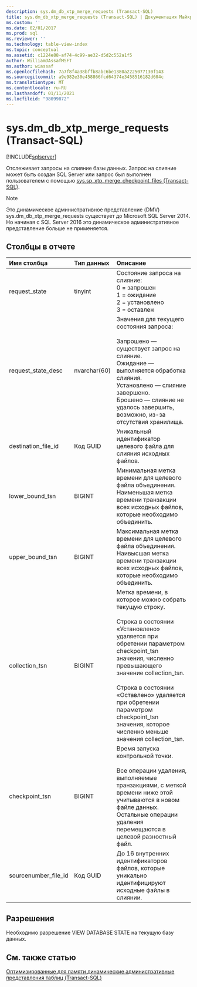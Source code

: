 ```yaml
---
description: sys.dm_db_xtp_merge_requests (Transact-SQL)
title: sys.dm_db_xtp_merge_requests (Transact-SQL) | Документация Майкрософт
ms.custom: ''
ms.date: 02/01/2017
ms.prod: sql
ms.reviewer: ''
ms.technology: table-view-index
ms.topic: conceptual
ms.assetid: c1224e88-af74-4c99-ae32-d5d2c552a1f5
author: WilliamDAssafMSFT
ms.author: wiassaf
ms.openlocfilehash: 7a7f8f4a38bffb8abc6be1380a2225077130f143
ms.sourcegitcommit: a9e982e30e458866fcd64374e3458516182d604c
ms.translationtype: MT
ms.contentlocale: ru-RU
ms.lasthandoff: 01/11/2021
ms.locfileid: "98099872"
---
```

# <a name="sysdm_db_xtp_merge_requests-transact-sql"></a>sys.dm_db_xtp_merge_requests (Transact-SQL)

[!INCLUDE[sqlserver](../../includes/applies-to-version/sqlserver.md)]

Отслеживает запросы на слияние базы данных. Запрос на слияние может быть создан SQL Server или запрос был выполнен пользователем с помощью [sys.sp_xtp_merge_checkpoint_files (Transact-SQL)](../../relational-databases/system-stored-procedures/sys-sp-xtp-merge-checkpoint-files-transact-sql.md).

> [!NOTE]
> Это динамическое административное представление (DMV) sys.dm_db_xtp_merge_requests существует до Microsoft SQL Server 2014.
> Но начиная с SQL Server 2016 это динамическое административное представление больше не применяется.

## <a name="columns-in-the-report"></a>Столбцы в отчете

| Имя столбца | Тип данных | Описание |
| :-- | :-- | :-- |
| request_state | tinyint | Состояние запроса на слияние:<br/>0 = запрошен<br/>1 = ожидание<br/>2 = установлено<br/>3 = оставлен |
| request_state_desc | nvarchar(60) | Значения для текущего состояния запроса:<br/><br/>Запрошено — существует запрос на слияние.<br/>Ожидание — выполняется обработка слияния.<br/>Установлено — слияние завершено.<br/>Брошено — слияние не удалось завершить, возможно, из-за отсутствия хранилища. |
| destination_file_id | Код GUID | Уникальный идентификатор целевого файла для слияния исходных файлов. |
| lower_bound_tsn | BIGINT | Минимальная метка времени для целевого файла объединения. Наименьшая метка времени транзакции всех исходных файлов, которые необходимо объединить. |
| upper_bound_tsn | BIGINT | Максимальная метка времени для целевого файла объединения. Наивысшая метка времени транзакции всех исходных файлов, которые необходимо объединить. |
| collection_tsn | BIGINT | Метка времени, в которое можно собрать текущую строку.<br/><br/>Строка в состоянии «Установлено» удаляется при обретении параметром checkpoint_tsn значения, численно превышающего значение collection_tsn.<br/><br/>Строка в состоянии «Оставлено» удаляется при обретении параметром checkpoint_tsn значения, которое численно меньше значения collection_tsn. |
| checkpoint_tsn | BIGINT | Время запуска контрольной точки.<br/><br/>Все операции удаления, выполняемые транзакциями, с меткой времени ниже этой учитываются в новом файле данных. Остальные операции удаления перемещаются в целевой разностный файл. |
| sourcenumber_file_id | Код GUID | До 16 внутренних идентификаторов файлов, которые уникально идентифицируют исходные файлы в слиянии. |

## <a name="permissions"></a>Разрешения

Необходимо разрешение VIEW DATABASE STATE на текущую базу данных.

## <a name="see-also"></a>См. также статью

[Оптимизированные для памяти динамические административные представления таблиц (Transact-SQL)](../../relational-databases/system-dynamic-management-views/memory-optimized-table-dynamic-management-views-transact-sql.md)
